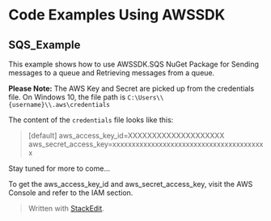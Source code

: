 # Code Examples Using AWSSDK

## SQS_Example
This example shows how to use AWSSDK.SQS NuGet Package for Sending messages to a queue and Retrieving messages from a queue.

**Please Note:** The AWS Key and Secret are picked up from the credentials file. On Windows 10, the file path is  `C:\Users\\{username}\\.aws\credentials`

The content of the `credentials` file looks like this:
> [default]
> aws_access_key_id=XXXXXXXXXXXXXXXXXXXX
> aws_secret_access_key=xxxxxxxxxxxxxxxxxxxxxxxxxxxxxxxxxxxxxxxx

Stay tuned for more to come...

To get the aws_access_key_id and aws_secret_access_key, visit the AWS Console and refer to the IAM section.



> Written with [StackEdit](https://stackedit.io/).
